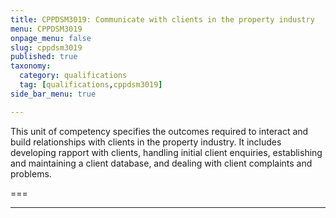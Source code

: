 ```yaml
---
title: CPPDSM3019: Communicate with clients in the property industry
menu: CPPDSM3019
onpage_menu: false
slug: cppdsm3019
published: true
taxonomy:
  category: qualifications
  tag: [qualifications,cppdsm3019]
side_bar_menu: true

---
```


This unit of competency specifies the outcomes required to interact and build relationships with clients in the property industry. It includes developing rapport with clients, handling initial client enquiries, establishing and maintaining a client database, and dealing with client complaints and problems.

===


---
